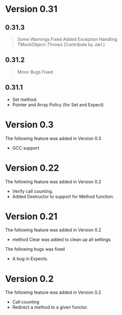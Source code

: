 # Version 0.31 #

## 0.31.3 ##
> Some Warnings Fixed
> Added Exception Handling TMockObject::Throws (Contribute by Jarl.)

## 0.31.2 ##
> Minor Bugs Fixed

## 0.31.1 ##
  * Set method.
  * Pointer and Array Policy (for Set and Expect)

# Version 0.3 #

The following feature was added in Version 0.3
  * GCC support

# Version 0.22 #

The following feature was added in Version 0.2
  * Verify call counting.
  * Added Destructor to support for Method function.

# Version 0.21 #

The following feature was added in Version 0.2
  * method Clear was added to clean up all settings

The following bugs was fixed
  * A bug in Expects.

# Version 0.2 #

The following feature was added in Version 0.2
  * Call counting
  * Redirect a method to a given functor.